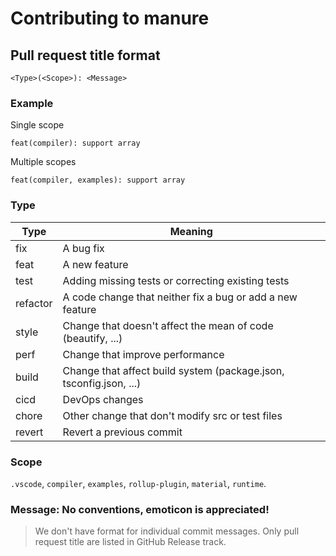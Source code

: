 # Contributing to manure

## Pull request title format

```
<Type>(<Scope>): <Message>
```

### Example

Single scope

```
feat(compiler): support array
```

Multiple scopes

```
feat(compiler, examples): support array
```

### Type

| Type     | Meaning                                                            |
| -------- | ------------------------------------------------------------------ |
| fix      | A bug fix                                                          |
| feat     | A new feature                                                      |
| test     | Adding missing tests or correcting existing tests                  |
| refactor | A code change that neither fix a bug or add a new feature          |
| style    | Change that doesn't affect the mean of code (beautify, ...)        |
| perf     | Change that improve performance                                    |
| build    | Change that affect build system (package.json, tsconfig.json, ...) |
| cicd     | DevOps changes                                                     |
| chore    | Other change that don't modify src or test files                   |
| revert   | Revert a previous commit                                           |

### Scope

`.vscode`, `compiler`, `examples`, `rollup-plugin`, `material`, `runtime`.

### Message: No conventions, emoticon is appreciated!

> We don't have format for individual commit messages. Only pull request title are listed in GitHub Release track.
